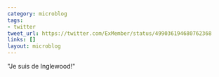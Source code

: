 ```yaml
---
category: microblog
tags:
- twitter
tweet_url: https://twitter.com/ExMember/status/499036194680762368
links: []
layout: microblog
---
```

"Je suis de Inglewood!"
